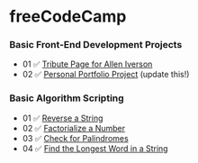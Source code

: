 # freeCodeCamp

### Basic Front-End Development Projects

- 01 ✅ [Tribute Page for Allen Iverson](https://codepen.io/simbaxo/full/xdbrRB/)
- 02 ✅ [Personal Portfolio Project](https://codepen.io/simbaxo/full/vmORXq/) (update this!)

### Basic Algorithm Scripting

- 01 ✅ [Reverse a String](https://www.freecodecamp.org/challenges/reverse-a-string)
- 02 ✅ [Factorialize a Number](https://www.freecodecamp.org/challenges/factorialize-a-number)
- 03 ✅ [Check for Palindromes](https://www.freecodecamp.org/challenges/check-for-palindromes)
- 04 ✅ [Find the Longest Word in a String](https://www.freecodecamp.org/challenges/find-the-longest-word-in-a-string)